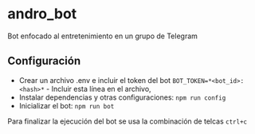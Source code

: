 # andro_bot
Bot enfocado al entretenimiento en un grupo de Telegram

## Configuración

- Crear un archivo .env e incluir el token del bot
    `BOT_TOKEN=*<bot_id>:<hash>*` - Incluir esta línea en el archivo, 
- Instalar dependencias y otras configuraciones:
    `npm run config`
- Inicializar el bot:
    `npm run bot`

Para finalizar la ejecución del bot se usa la combinación de telcas `ctrl+c`
